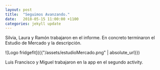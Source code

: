 ```yaml
---
layout: post
title:  "Seguimos Avanzando."
date:   2018-05-15 11:00:00 +1100
categories: jekyll update
---
```

Silvia, Laura y Ramón trabajaron en el informe. En concreto terminaron el Estudio de Mercado  y la descripción.

![Logo fridgefit]({{"/assets/estudioMercado.png" | absolute_url}})

Luis Francisco y Miguel trabajaron en la app en el segundo activity.


